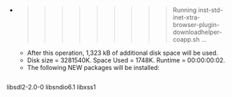 * >>>>>>>>> Running inst-std-inet-xtra-browser-plugin-downloadhelper-coapp.sh ...
  * After this operation, 1,323 kB of additional disk space will be used.
  * Disk size = 3281540K. Space Used = 1748K. Runtime = 00:00:00:02.
  * The following NEW packages will be installed:
  ```bash
libsdl2-2.0-0 libsndio6.1 libxss1
  ```
